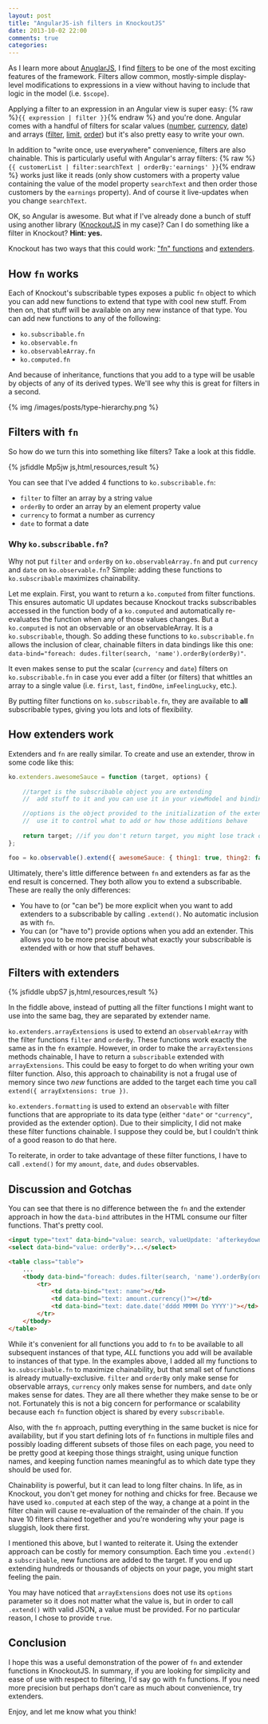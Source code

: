 ```yaml
---
layout: post
title: "AngularJS-ish filters in KnockoutJS"
date: 2013-10-02 22:00
comments: true
categories:
---
```


As I learn more about [AnuglarJS](http://angularjs.org), I find [filters](http://docs.angularjs.org/guide/dev_guide.templates.filters) to be one of the most exciting features of the framework. Filters allow common, mostly-simple display-level modifications to expressions in a view without having to include that logic in the model (i.e. `$scope`).

Applying a filter to an expression in an Angular view is super easy: {% raw %}`{{ expression | filter }}`{% endraw %} and you're done. Angular comes with a handful of filters for scalar values ([number](http://docs.angularjs.org/api/ng.filter:number), [currency](http://docs.angularjs.org/api/ng.filter:currency), [date](http://docs.angularjs.org/api/ng.filter:date)) and arrays ([filter](http://docs.angularjs.org/api/ng.filter:filter), [limit](http://docs.angularjs.org/api/ng.filter:limitTo), [order](http://docs.angularjs.org/api/ng.filter:orderBy)) but it's also pretty easy to write your own.

In addition to "write once, use everywhere" convenience, filters are also chainable. This is particularly useful with Angular's array filters: {% raw %}`{{ customerList | filter:searchText | orderBy:'earnings' }}`{% endraw %} works just like it reads (only show customers with a property value containing the value of the model property `searchText` and then order those customers by the `earnings` property). And of course it live-updates when you change `searchText`.

OK, so Angular is awesome. But what if I've already done a bunch of stuff using another library ([KnockoutJS](http://knockoutjs.com) in my case)? Can I do something like a filter in Knockout? **Hint: yes.**

Knockout has two ways that this could work: ["fn" functions](http://knockoutjs.com/documentation/fn.html) and [extenders](http://knockoutjs.com/documentation/extenders.html).

## How `fn` works

Each of Knockout's subscribable types exposes a public `fn` object to which you can add new functions to extend that type with cool new stuff. From then on, that stuff will be available on any new instance of that type. You can add new functions to any of the following:

* `ko.subscribable.fn`
* `ko.observable.fn`
* `ko.observableArray.fn`
* `ko.computed.fn`

And because of inheritance, functions that you add to a type will be usable by objects of any of its derived types. We'll see why this is great for filters in a second.

{% img /images/posts/type-hierarchy.png %}

## Filters with `fn`

So how do we turn this into something like filters? Take a look at this fiddle.

{% jsfiddle Mp5jw js,html,resources,result %}

You can see that I've added 4 functions to `ko.subscribable.fn`:

* `filter` to filter an array by a string value
* `orderBy` to order an array by an element property value
* `currency` to format a number as currency
* `date` to format a date

### Why `ko.subscribable.fn`?

Why not put `filter` and `orderBy` on `ko.observableArray.fn` and put `currency` and `date` on `ko.observable.fn`? Simple: adding these functions to `ko.subscribable` maximizes chainability.

Let me explain. First, you want to return a `ko.computed` from filter functions. This ensures automatic UI updates because Knockout tracks subscribables accessed in the function body of a `ko.computed` and automatically re-evaluates the function when any of those values changes. But a `ko.computed` is not an observable or an observableArray. It is a `ko.subscribable`, though. So adding these functions to `ko.subscribable.fn` allows the inclusion of clear, chainable filters in data bindings like this one: `data-bind="foreach: dudes.filter(search, 'name').orderBy(orderBy)"`.

It even makes sense to put the scalar (`currency` and `date`) filters on `ko.subscribable.fn` in case you ever add a filter (or filters) that whittles an array to a single value (i.e. `first`, `last`, `findOne`, `imFeelingLucky`, etc.).

By putting filter functions on `ko.subscribable.fn`, they are available to **all** subscribable types, giving you lots and lots of flexibility.

## How extenders work

Extenders and `fn` are really similar. To create and use an extender, throw in some code like this:

``` javascript
ko.extenders.awesomeSauce = function (target, options) {
	
	//target is the subscribable object you are extending
	//	add stuff to it and you can use it in your viewModel and bindings

	//options is the object provided to the initialization of the extender
	//	use it to control what to add or how those additions behave
	
	return target; //if you don't return target, you might lose track of it
};

foo = ko.observable().extend({ awesomeSauce: { thing1: true, thing2: false }});
```

Ultimately, there's little difference between `fn` and extenders as far as the end result is concerned. They both allow you to extend a subscribable. These are really the only differences:

* You have to (or "can be") be more explicit when you want to add extenders to a subscribable by calling `.extend()`. No automatic inclusion as with `fn`.
* You can (or "have to") provide options when you add an extender. This allows you to be more precise about what exactly your subscribable is extended with or how that stuff behaves.

## Filters with extenders

{% jsfiddle ubpS7 js,html,resources,result %}

In the fiddle above, instead of putting all the filter functions I might want to use into the same bag, they are separated by extender name.

`ko.extenders.arrayExtensions` is used to extend an `observableArray` with the filter functions `filter` and `orderBy`. These functions work exactly the same as in the `fn` example. However, in order to make the `arrayExtensions` methods chainable, I have to return a `subscribable` extended with `arrayExtensions`. This could be easy to forget to do when writing your own filter function. Also, this approach to chainability is not a frugal use of memory since two *new* functions are added to the target each time you call `extend({ arrayExtensions: true })`.

`ko.extenders.formatting` is used to extend an `observable` with filter functions that are appropriate to its data type (either `"date"` or `"currency"`, provided as the extender option). Due to their simplicity, I did not make these filter functions chainable. I suppose they could be, but I couldn't think of a good reason to do that here.

To reiterate, in order to take advantage of these filter functions, I have to call `.extend()` for my `amount`, `date`, and `dudes` observables.

## Discussion and Gotchas

You can see that there is no difference between the `fn` and the extender approach in how the `data-bind` attributes in the HTML consume our filter functions. That's pretty cool.

``` html
<input type="text" data-bind="value: search, valueUpdate: 'afterkeydown'" />
<select data-bind="value: orderBy">...</select>

<table class="table">
    ...
    <tbody data-bind="foreach: dudes.filter(search, 'name').orderBy(orderBy)">
        <tr>
            <td data-bind="text: name"></td>
            <td data-bind="text: amount.currency()"></td>
            <td data-bind="text: date.date('dddd MMMM Do YYYY')"></td>
        </tr>
    </tbody>
</table>
```

While it's convenient for all functions you add to `fn` to be available to all subsequent instances of that type, *ALL* functions you add will be available to instances of that type. In the examples above, I added all my functions to `ko.subscribable.fn` to maximize chainability, but that small set of functions is already mutually-exclusive. `filter` and `orderBy` only make sense for observable arrays, `currency` only makes sense for numbers, and `date` only makes sense for dates. They are all there whether they make sense to be or not. Fortunately this is not a big concern for performance or scalability because each `fn` function object is shared by every `subscribable`.

Also, with the `fn` approach, putting everything in the same bucket is nice for availability, but if you start defining lots of `fn` functions in multiple files and possibly loading different subsets of those files on each page, you need to be pretty good at keeping those things straight, using unique function names, and keeping function names meaningful as to which date type they should be used for.

Chainability is powerful, but it can lead to long filter chains. In life, as in Knockout, you don't get money for nothing and chicks for free. Because we have used `ko.computed` at each step of the way, a change at a point in the filter chain will cause re-evaluation of the remainder of the chain. If you have 10 filters chained together and you're wondering why your page is sluggish, look there first.

I mentioned this above, but I wanted to reiterate it. Using the extender approach can be costly for memory consumption. Each time you `.extend()` a `subscribable`, new functions are added to the target. If you end up extending hundreds or thousands of objects on your page, you might start feeling the pain.

You may have noticed that `arrayExtensions` does not use its `options` parameter so it does not matter what the value is, but in order to call `.extend()` with valid JSON, a value must be provided. For no particular reason, I chose to provide `true`.

## Conclusion

I hope this was a useful demonstration of the power of `fn` and extender functions in KnockoutJS. In summary, if you are looking for simplicity and ease of use with respect to filtering, I'd say go with `fn` functions. If you need more precision but perhaps don't care as much about convenience, try extenders.

Enjoy, and let me know what you think!
